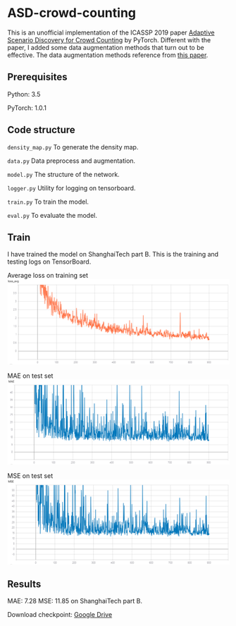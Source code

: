 # ASD-crowd-counting

This is an unofficial implementation of the ICASSP 2019 paper [Adaptive Scenario Discovery for Crowd Counting](https://arxiv.org/abs/1812.02393) by PyTorch. Different with the paper, I added some data augmentation methods that turn out to be effective. The data augmentation methods reference from [this paper](https://arxiv.org/abs/1902.01115). 

## Prerequisites

Python: 3.5

PyTorch: 1.0.1

## Code structure

`density_map.py` To generate the density map. 

`data.py` Data preprocess and augmentation. 

`model.py` The structure of the network. 

`logger.py` Utility for logging on tensorboard. 

`train.py` To train the model. 

`eval.py` To evaluate the model. 


## Train

I have trained the model on ShanghaiTech part B. This is the training and testing logs on TensorBoard.

Average loss on training set
![](./logs/loss.png)

MAE on test set
![](./logs/mae.png)

MSE on test set
![](./logs/mse.png) 

## Results

MAE: 7.28 MSE: 11.85 on ShanghaiTech part B. 

Download checkpoint: [Google Drive](https://drive.google.com/open?id=1X3HzIdx5O6aU7QawQSHsntblpiTplpwh)

